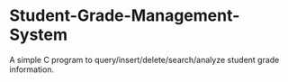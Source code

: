# Student-Grade-Management-System
A simple C program to query/insert/delete/search/analyze student grade information.
